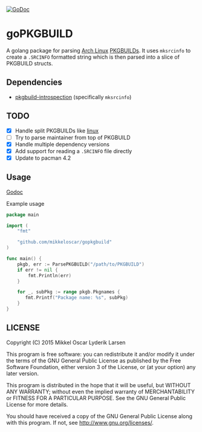 [![GoDoc](https://godoc.org/github.com/mikkeloscar/gopkgbuild?status.svg)](https://godoc.org/github.com/mikkeloscar/gopkgbuild)

# goPKGBUILD

A golang package for parsing [Arch Linux][archlinux] [PKGBUILDs][pkgbuilds]. It
uses `mksrcinfo` to create a `.SRCINFO` formatted string which is then parsed
into a slice of PKGBUILD structs.

## Dependencies

* [pkgbuild-introspection][pkg-introspec] (specifically `mksrcinfo`)

## TODO

- [x] Handle split PKGBUILDs like [linux][linux-pkg]
- [ ] Try to parse maintainer from top of PKGBUILD
- [x] Handle multiple dependency versions
- [x] Add support for reading a `.SRCINFO` file directly
- [x] Update to pacman 4.2

## Usage

[Godoc][godoc]

Example usage

```go
package main

import (
    "fmt"

    "github.com/mikkeloscar/gopkgbuild"
)

func main() {
    pkgb, err := ParsePKGBUILD("/path/to/PKGBUILD")
    if err != nil {
        fmt.Println(err)
    }

    for _, subPkg := range pkgb.Pkgnames {
       fmt.Printf("Package name: %s", subPkg)
    }
}
```

## LICENSE

Copyright (C) 2015  Mikkel Oscar Lyderik Larsen

This program is free software: you can redistribute it and/or modify
it under the terms of the GNU General Public License as published by
the Free Software Foundation, either version 3 of the License, or
(at your option) any later version.

This program is distributed in the hope that it will be useful,
but WITHOUT ANY WARRANTY; without even the implied warranty of
MERCHANTABILITY or FITNESS FOR A PARTICULAR PURPOSE.  See the
GNU General Public License for more details.

You should have received a copy of the GNU General Public License
along with this program.  If not, see <http://www.gnu.org/licenses/>.


[archlinux]: http://archlinux.org
[pkgbuilds]: https://wiki.archlinux.org/index.php/PKGBUILD
[linux-pkg]: https://projects.archlinux.org/svntogit/packages.git/tree/trunk/PKGBUILD?h=packages/linux
[pkg-introspec]: https://www.archlinux.org/packages/community/any/pkgbuild-introspection/
[godoc]: https://godoc.org/github.com/mikkeloscar/gopkgbuild
